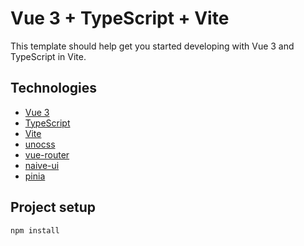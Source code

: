 # Vue 3 + TypeScript + Vite

This template should help get you started developing with Vue 3 and TypeScript in Vite.

## Technologies

- [Vue 3](https://v3.vuejs.org/)
- [TypeScript](https://www.typescriptlang.org/)
- [Vite](https://vitejs.dev/)
- [unocss](https://unocss.dev/)
- [vue-router](https://next.router.vuejs.org/)
- [naive-ui](https://www.naiveui.com/zh-CN/os-theme)
- [pinia](https://pinia.vuejs.org/)

## Project setup

```bash
npm install
```
